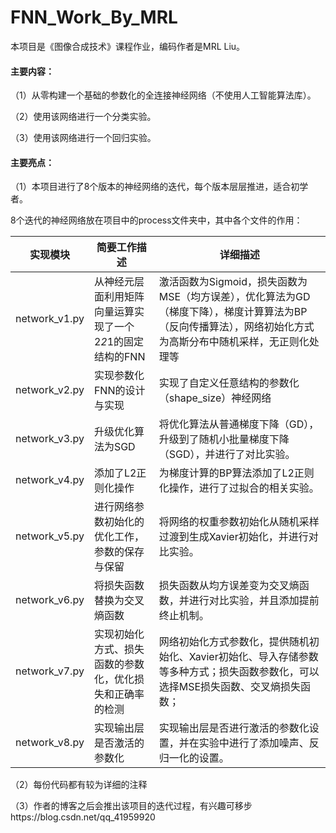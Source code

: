 # FNN_Work_By_MRL
 本项目是《图像合成技术》课程作业，编码作者是MRL Liu。

#### 主要内容：

（1）从零构建一个基础的参数化的全连接神经网络（不使用人工智能算法库）。

（2）使用该网络进行一个分类实验。

（3）使用该网络进行一个回归实验。

#### 主要亮点：

（1）本项目进行了8个版本的神经网络的迭代，每个版本层层推进，适合初学者。

8个迭代的神经网络放在项目中的process文件夹中，其中各个文件的作用：

| 实现模块      | 简要工作描述                                               | 详细描述                                                     |
| ------------- | ---------------------------------------------------------- | ------------------------------------------------------------ |
| network_v1.py | 从神经元层面利用矩阵向量运算实现了一个2*2*1的固定结构的FNN | 激活函数为Sigmoid，损失函数为MSE（均方误差），优化算法为GD（梯度下降），梯度计算算法为BP（反向传播算法），网络初始化方式为高斯分布中随机采样，无正则化处理等 |
| network_v2.py | 实现参数化FNN的设计与实现                                  | 实现了自定义任意结构的参数化（shape_size）神经网络           |
| network_v3.py | 升级优化算法为SGD                                          | 将优化算法从普通梯度下降（GD），升级到了随机小批量梯度下降（SGD），并进行了对比实验。 |
| network_v4.py | 添加了L2正则化操作                                         | 为梯度计算的BP算法添加了L2正则化操作，进行了过拟合的相关实验。 |
| network_v5.py | 进行网络参数初始化的优化工作，参数的保存与保留             | 将网络的权重参数初始化从随机采样过渡到生成Xavier初始化，并进行对比实验。 |
| network_v6.py | 将损失函数替换为交叉熵函数                                 | 损失函数从均方误差变为交叉熵函数，并进行对比实验，并且添加提前终止机制。 |
| network_v7.py | 实现初始化方式、损失函数的参数化，优化损失和正确率的检测   | 网络初始化方式参数化，提供随机初始化、Xavier初始化、导入存储参数等多种方式；损失函数参数化，可以选择MSE损失函数、交叉熵损失函数； |
| network_v8.py | 实现输出层是否激活的参数化                                 | 实现输出层是否进行激活的参数化设置，并在实验中进行了添加噪声、反归一化的设置。 |

（2）每份代码都有较为详细的注释

（3）作者的博客之后会推出该项目的迭代过程，有兴趣可移步https://blog.csdn.net/qq_41959920

